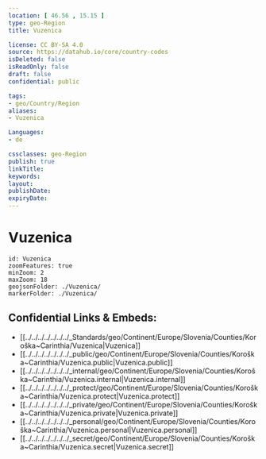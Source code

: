 ```yaml
---
location: [ 46.56 , 15.15 ] 
type: geo-Region
title: Vuzenica

license: CC BY-SA 4.0
source: https://datahub.io/core/country-codes
isDeleted: false
isReadOnly: false
draft: false
confidential: public

tags:
- geo/Country/Region
aliases:
- Vuzenica

Languages:
- de

cssclasses: geo-Region
publish: true
linkTitle: 
keywords: 
layout: 
publishDate: 
expiryDate: 
---
```


# Vuzenica

```leaflet
id: Vuzenica
zoomFeatures: true 
minZoom: 2 
maxZoom: 18
geojsonFolder: ./Vuzenica/
markerFolder: ./Vuzenica/
```


## Confidential Links & Embeds: 
- [[../../../../../../../_Standards/geo/Continent/Europe/Slovenia/Counties/Koroška~Carinthia/Vuzenica|Vuzenica]] 
- [[../../../../../../../_public/geo/Continent/Europe/Slovenia/Counties/Koroška~Carinthia/Vuzenica.public|Vuzenica.public]] 
- [[../../../../../../../_internal/geo/Continent/Europe/Slovenia/Counties/Koroška~Carinthia/Vuzenica.internal|Vuzenica.internal]] 
- [[../../../../../../../_protect/geo/Continent/Europe/Slovenia/Counties/Koroška~Carinthia/Vuzenica.protect|Vuzenica.protect]] 
- [[../../../../../../../_private/geo/Continent/Europe/Slovenia/Counties/Koroška~Carinthia/Vuzenica.private|Vuzenica.private]] 
- [[../../../../../../../_personal/geo/Continent/Europe/Slovenia/Counties/Koroška~Carinthia/Vuzenica.personal|Vuzenica.personal]] 
- [[../../../../../../../_secret/geo/Continent/Europe/Slovenia/Counties/Koroška~Carinthia/Vuzenica.secret|Vuzenica.secret]] 

